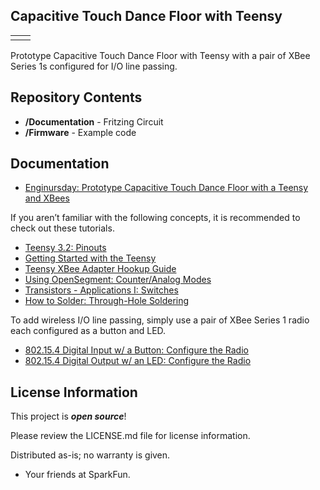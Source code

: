 Capacitive Touch Dance Floor with Teensy
-------------------

<table class="table table-hover table-striped table-bordered">
  <tr align="center">
   <td><a href="https://cdn.sparkfun.com/assets/home_page_posts/2/7/6/1/Prototype_Capacitive_Touch_Dance_Floor-01.jpg"><img src="https://cdn.sparkfun.com/r/500-500/assets/home_page_posts/2/7/6/1/Prototype_Capacitive_Touch_Dance_Floor-01.jpg" alt=""></a></td>
  <td><a href="https://cdn.sparkfun.com/assets/home_page_posts/2/7/6/1/BBoy_Bobby_Hand_Plant_Testing_Capacitive_Touch_Dance_Floor.JPG"><img src="https://cdn.sparkfun.com/r/500-500/assets/home_page_posts/2/7/6/1/BBoy_Bobby_Hand_Plant_Testing_Capacitive_Touch_Dance_Floor.JPG" alt=""></a></td>
  </tr>
</table>

Prototype Capacitive Touch Dance Floor with Teensy with a pair of XBee Series 1s configured for I/O line passing.

Repository Contents
-------------------

* **/Documentation** - Fritzing Circuit
* **/Firmware** - Example code 

Documentation
-------------------

* [Enginursday: Prototype Capacitive Touch Dance Floor with a Teensy and XBees
](https://www.sparkfun.com/news/2761)

If you aren’t familiar with the following concepts, it is recommended to check out these tutorials.

* [Teensy 3.2: Pinouts](https://www.pjrc.com/teensy/teensy31.html) 
* [Getting Started with the Teensy](https://learn.sparkfun.com/tutorials/getting-started-with-the-teensy)
* [Teensy XBee Adapter Hookup Guide](https://learn.sparkfun.com/tutorials/teensy-xbee-adapter-hookup-guide)
* [Using OpenSegment: Counter/Analog Modes](https://learn.sparkfun.com/tutorials/using-opensegment#counteranalog-modes)
* [Transistors - Applications I: Switches](https://learn.sparkfun.com/tutorials/transistors#applications-i-switches)
* [How to Solder: Through-Hole Soldering](https://learn.sparkfun.com/tutorials/how-to-solder-through-hole-soldering)

To add wireless I/O line passing, simply use a pair of XBee Series 1 radio each configured as a button and LED. 

* [802.15.4 Digital Input w/ a Button: Configure the Radio](https://www.digi.com/blog/xbee/802-15-4-digital-input-with-a-button/3/)
* [802.15.4 Digital Output w/ an LED: Configure the Radio](https://www.digi.com/blog/xbee/802-15-4-digital-output-with-an-led/3/) 
 
License Information
-------------------

This project is _**open source**_! 

Please review the LICENSE.md file for license information. 

Distributed as-is; no warranty is given.

- Your friends at SparkFun.
